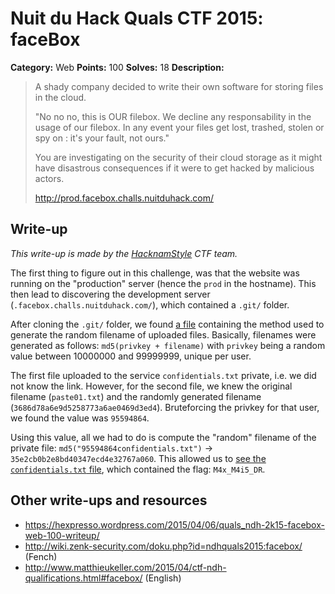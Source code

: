 # Nuit du Hack Quals CTF 2015: faceBox

**Category:** Web
**Points:** 100
**Solves:** 18
**Description:** 

> A shady company decided to write their own software for storing files in the cloud.
> 
> "No no no, this is OUR filebox. We decline any responsability in the usage of our filebox. In any event your files get lost, trashed, stolen or spy on : it's your fault, not ours."
> 
> You are investigating on the security of their cloud storage as it might have disastrous consequences if it were to get hacked by malicious actors.
> 
> <http://prod.facebox.challs.nuitduhack.com/>

## Write-up

_This write-up is made by the [HacknamStyle](https://www.hacknamstyle.net/) CTF team._

The first thing to figure out in this challenge, was that the website was running on the "production" server (hence the `prod` in the hostname). This then lead to discovering the development server (`.facebox.challs.nuitduhack.com/`), which contained a `.git/` folder.

After cloning the `.git/` folder, we found [a file](main.py) containing the method used to generate the random filename of uploaded files.
Basically, filenames were generated as follows: `md5(privkey + filename)` with `privkey` being a random value between 10000000 and 99999999, unique per user.

The first file uploaded to the service `confidentials.txt` private, i.e. we did not know the link. However, for the second file, we knew the original filename (`paste01.txt`) and the randomly generated filename (`3686d78a6e9d5258773a6ae0469d3ed4`). Bruteforcing the privkey for that user, we found the value was `95594864`.

Using this value, all we had to do is compute the "random" filename of the private file: `md5("95594864confidentials.txt")` → `35e2cb0b2e8bd40347ecd4e32767a060`. This allowed us to [see the `confidentials.txt` file](http://prod.facebox.challs.nuitduhack.com/files/view/35e2cb0b2e8bd40347ecd4e32767a060), which contained the flag: `M4x_M4i5_DR`.

## Other write-ups and resources

* <https://hexpresso.wordpress.com/2015/04/06/quals_ndh-2k15-facebox-web-100-writeup/>
* <http://wiki.zenk-security.com/doku.php?id=ndhquals2015:facebox/> (Fench)
* <http://www.matthieukeller.com/2015/04/ctf-ndh-qualifications.html#facebox/> (English)
